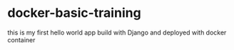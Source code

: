 # docker-basic-training
this is my first hello world app build with Django and deployed with docker container
